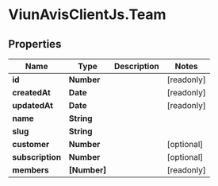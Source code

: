 # ViunAvisClientJs.Team

## Properties

| Name             | Type         | Description | Notes      |
| ---------------- | ------------ | ----------- | ---------- |
| **id**           | **Number**   |             | [readonly] |
| **createdAt**    | **Date**     |             | [readonly] |
| **updatedAt**    | **Date**     |             | [readonly] |
| **name**         | **String**   |             |
| **slug**         | **String**   |             |
| **customer**     | **Number**   |             | [optional] |
| **subscription** | **Number**   |             | [optional] |
| **members**      | **[Number]** |             | [readonly] |
